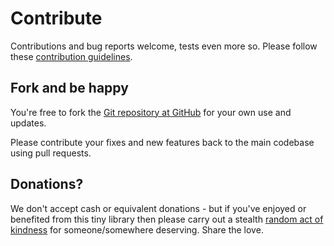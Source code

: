 # Contribute

Contributions and bug reports welcome, tests even more so.  Please follow these [contribution guidelines][contribution-guidelines].


## Fork and be happy

You're free to fork the [Git repository at GitHub][github-unexceptional] for your own use and updates.

Please contribute your fixes and new features back to the main codebase using pull requests.

## Donations?

We don't accept cash or equivalent donations - but if you've enjoyed or benefited from this tiny library
then please carry out a stealth [random act of kindness][random-act-of-kindness]
for someone/somewhere deserving.  Share the love.




[github-unexceptional]: https://github.com/earcam/io.earcam.unexceptional/
[contribution-guidelines]: https://github.com/necolas/issue-guidelines/blob/master/CONTRIBUTING.md 
[random-act-of-kindness]: https://www.randomactsofkindness.org/kindness-ideas
